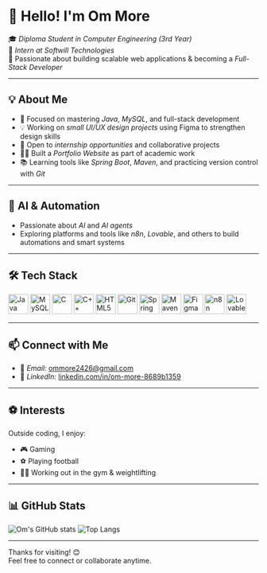 # 👋 Hello! I'm **Om More**

🎓 *Diploma Student in Computer Engineering (3rd Year)*  
💼 *Intern at Softwill Technologies*  
🚀 Passionate about building scalable web applications & becoming a *Full-Stack Developer*

---

## 💡 About Me

- 🎯 Focused on mastering *Java*, *MySQL*, and full-stack development  
- 💡 Working on *small UI/UX design projects* using Figma to strengthen design skills
- 🤝 Open to *internship opportunities* and collaborative projects
- 🧑‍💻 Built a *Portfolio Website* as part of academic work
- 📚 Learning tools like *Spring Boot*, *Maven*, and practicing version control with *Git*

---

## 🤖 AI & Automation

- Passionate about *AI* and *AI agents*
- Exploring platforms and tools like *n8n*, *Lovable*, and others to build automations and smart systems

---

## 🛠 Tech Stack

<p align="left">
  <img src="https://cdn.jsdelivr.net/gh/devicons/devicon/icons/java/java-original.svg" title="Java" alt="Java" width="40" height="40"/>
  <img src="https://cdn.jsdelivr.net/gh/devicons/devicon/icons/mysql/mysql-original.svg" title="MySQL" alt="MySQL" width="40" height="40"/>
  <img src="https://cdn.jsdelivr.net/gh/devicons/devicon/icons/c/c-original.svg" title="C" alt="C" width="40" height="40"/>
  <img src="https://cdn.jsdelivr.net/gh/devicons/devicon/icons/cplusplus/cplusplus-original.svg" title="C++" alt="C++" width="40" height="40"/>
  <img src="https://cdn.jsdelivr.net/gh/devicons/devicon/icons/html5/html5-original.svg" title="HTML5" alt="HTML5" width="40" height="40"/>
  <img src="https://cdn.jsdelivr.net/gh/devicons/devicon/icons/git/git-original.svg" title="Git" alt="Git" width="40" height="40"/>
  <img src="https://cdn.jsdelivr.net/gh/devicons/devicon/icons/spring/spring-original.svg" title="Spring Boot" alt="Spring Boot" width="40" height="40"/>
  <img src="https://cdn.jsdelivr.net/gh/devicons/devicon/icons/maven/maven-original.svg" title="Maven" alt="Maven" width="40" height="40"/>
  <img src="https://cdn.jsdelivr.net/gh/devicons/devicon/icons/figma/figma-original.svg" title="Figma" alt="Figma" width="40" height="40"/>
  <img src="https://i.imgur.com/hNJDyU1.png" title="n8n" alt="n8n" width="40" height="40"/>
  <img src="https://i.imgur.com/4PB0Sy7.png" title="Lovable" alt="Lovable" width="40" height="40"/>
</p>

---

## 📫 Connect with Me

- 📧 *Email:* [ommore2426@gmail.com](mailto:ommore2426@gmail.com)  
- 🔗 *LinkedIn:* [linkedin.com/in/om-more-8689b1359](https://www.linkedin.com/in/om-more-8689b1359)

---

## ⚽ Interests

Outside coding, I enjoy:
- 🎮 Gaming
- ⚽ Playing football
- 🏋️‍♂️ Working out in the gym & weightlifting

---

## 📊 GitHub Stats

![Om's GitHub stats](https://github-readme-stats.vercel.app/api?username=om-more2426&show_icons=true&theme=tokyonight)
![Top Langs](https://github-readme-stats.vercel.app/api/top-langs/?username=om-more2426&layout=compact&theme=tokyonight)

---

Thanks for visiting! 😊  
Feel free to connect or collaborate anytime.
